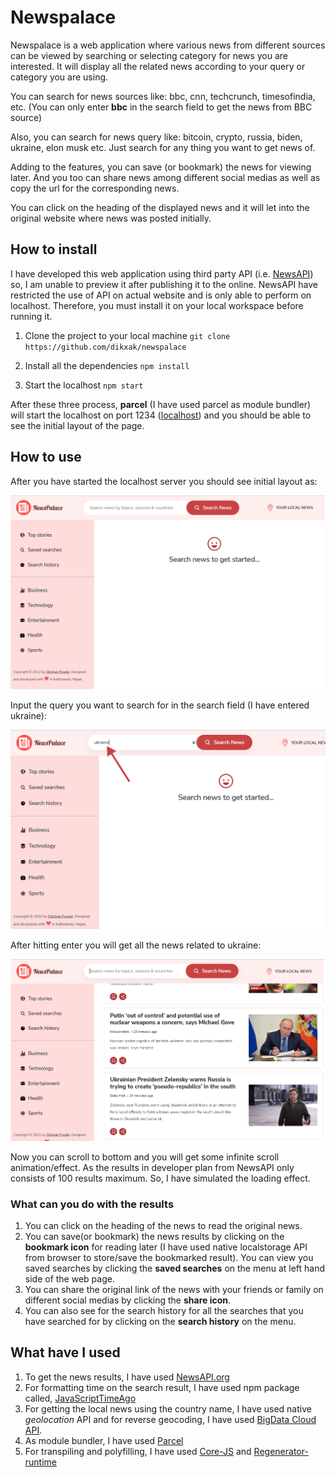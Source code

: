 # Newspalace

Newspalace is a web application where various news from different sources can be viewed by searching or selecting category for news you are interested. It will display all the related news according to your query or category you are using.

You can search for news sources like: bbc, cnn, techcrunch, timesofindia, etc. (You can only enter **bbc** in the search field to get the news from BBC source)

Also, you can search for news query like: bitcoin, crypto, russia, biden, ukraine, elon musk etc. Just search for any thing you want to get news of.

Adding to the features, you can save (or bookmark) the news for viewing later. And you too can share news among different social medias as well as copy the url for the corresponding news.

You can click on the heading of the displayed news and it will let into the original website where news was posted initially.

## How to install

I have developed this web application using third party API (i.e. [NewsAPI](https://newsapi.org/)) so, I am unable to preview it after publishing it to the online. NewsAPI have restricted the use of API on actual website and is only able to perform on localhost. Therefore, you must install it on your local workspace before running it.

1. Clone the project to your local machine
   `git clone https://github.com/dikxak/newspalace`

2. Install all the dependencies
   `npm install`

3. Start the localhost
   `npm start`

After these three process, **parcel** (I have used parcel as module bundler) will start the localhost on port 1234 ([localhost](http://localhost:1234)) and you should be able to see the initial layout of the page.

## How to use

After you have started the localhost server you should see initial layout as:

![Initial Newspalace Layout](/img_markdown/initial_layout.PNG)

Input the query you want to search for in the search field (I have entered ukraine):

![Search Query](/img_markdown/search_query.png)

After hitting enter you will get all the news related to ukraine:

![Search Results For Correspoding Query](/img_markdown/search_results.PNG)

Now you can scroll to bottom and you will get some infinite scroll animation/effect. As the results in developer plan from NewsAPI only consists of 100 results maximum. So, I have simulated the loading effect.

### What can you do with the results

1. You can click on the heading of the news to read the original news.
   <br/>
2. You can save(or bookmark) the news results by clicking on the **bookmark icon** for reading later (I have used native localstorage API from browser to store/save the bookmarked result). You can view you saved searches by clicking the **saved searches** on the menu at left hand side of the web page.
   <br />
3. You can share the original link of the news with your friends or family on different social medias by clicking the **share icon**.
   <br/>
4. You can also see for the search history for all the searches that you have searched for by clicking on the **search history** on the menu.

## What have I used

1. To get the news results, I have used [NewsAPI.org](https://newsapi.org/)
   <br/>
2. For formatting time on the search result, I have used npm package called, [JavaScriptTimeAgo](https://www.npmjs.com/package/javascript-time-ago)
   <br/>
3. For getting the local news using the country name, I have used native _geolocation_ API and for reverse geocoding, I have used [BigData Cloud API](https://www.bigdatacloud.com/).
   <br/>
4. As module bundler, I have used [Parcel](https://parceljs.org/docs/)
   <br/>
5. For transpiling and polyfilling, I have used [Core-JS](https://www.npmjs.com/package/core-js) and [Regenerator-runtime](https://www.npmjs.com/package/regenerator-runtime)
